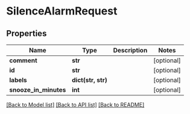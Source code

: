 # SilenceAlarmRequest

## Properties
Name | Type | Description | Notes
------------ | ------------- | ------------- | -------------
**comment** | **str** |  | [optional] 
**id** | **str** |  | [optional] 
**labels** | **dict(str, str)** |  | [optional] 
**snooze_in_minutes** | **int** |  | [optional] 

[[Back to Model list]](../README.md#documentation-for-models) [[Back to API list]](../README.md#documentation-for-api-endpoints) [[Back to README]](../README.md)


